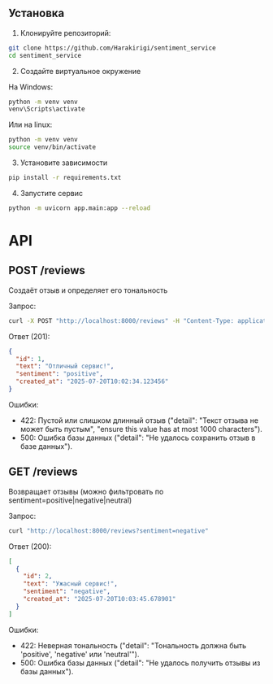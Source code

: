 ## Установка

1. Клонируйте репозиторий:
```bash
git clone https://github.com/Harakirigi/sentiment_service
cd sentiment_service
```
2. Создайте виртуальное окружение

На Windows:
```bash
python -m venv venv
venv\Scripts\activate
```
Или на linux:
```bash
python -m venv venv
source venv/bin/activate
```
3. Установите зависимости
```bash
pip install -r requirements.txt
```
4. Запустите сервис
```bash
python -m uvicorn app.main:app --reload
```

# API

## POST /reviews
Создаёт отзыв и определяет его тональность

Запрос:
```bash
curl -X POST "http://localhost:8000/reviews" -H "Content-Type: application/json" -d '{"text": "Отличный сервис!"}'
```
Ответ (201):
```json
{
  "id": 1,
  "text": "Отличный сервис!",
  "sentiment": "positive",
  "created_at": "2025-07-20T10:02:34.123456"
}
```
Ошибки:
- 422: Пустой или слишком длинный отзыв ("detail": "Текст отзыва не может быть пустым", "ensure this value has at most 1000 characters").
- 500: Ошибка базы данных ("detail": "Не удалось сохранить отзыв в базе данных").
## GET /reviews
Возвращает отзывы (можно фильтровать по sentiment=positive|negative|neutral)

Запрос:
```bash
curl "http://localhost:8000/reviews?sentiment=negative"
```
Ответ (200):
```json
[
  {
    "id": 2,
    "text": "Ужасный сервис!",
    "sentiment": "negative",
    "created_at": "2025-07-20T10:03:45.678901"
  }
]
```
Ошибки:
- 422: Неверная тональность ("detail": "Тональность должна быть 'positive', 'negative' или 'neutral'").
- 500: Ошибка базы данных ("detail": "Не удалось получить отзывы из базы данных").
